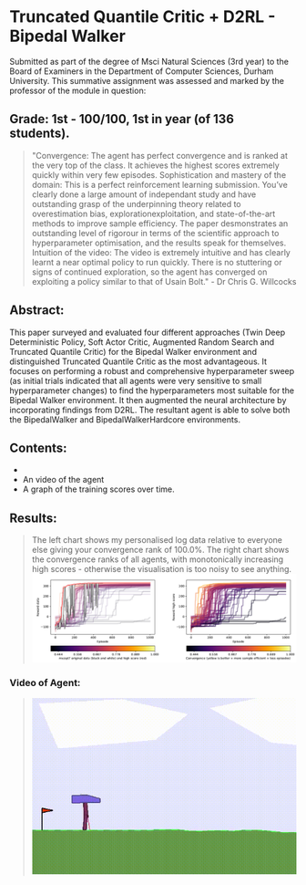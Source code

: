 # Truncated Quantile Critic + D2RL - Bipedal Walker 
Submitted as part of the degree of Msci Natural Sciences (3rd year) to the Board of Examiners in the Department of Computer Sciences, Durham University. 
This summative assignment was assessed and marked by the professor of the module in question:

## Grade: 1st - 100/100, 1st in year (of 136 students).
> "Convergence: The agent has perfect convergence and is ranked at the very top of the class. It achieves
the highest scores extremely quickly within very few episodes. 
> Sophistication and mastery of the domain: This is a perfect reinforcement learning submission. You’ve clearly done a large amount of independant
study and have outstanding grasp of the underpinning theory related to overestimation bias, explorationexploitation,
and state-of-the-art methods to improve sample efficiency. The paper desmonstrates an outstanding
level of rigorour in terms of the scientific approach to hyperparameter optimisation, and the results
speak for themselves. 
> Intuition of the video: The video is extremely intuitive and has clearly learnt a near
optimal policy to run quickly. There is no stuttering or signs of continued exploration, so the agent has
converged on exploiting a policy similar to that of Usain Bolt." - Dr Chris G. Willcocks

## Abstract:
This paper surveyed and evaluated four different approaches (Twin Deep Deterministic Policy, Soft Actor Critic, Augmented Random Search and Truncated Quantile Critic) for the Bipedal Walker environment and distinguished Truncated Quantile Critic as the most advantageous. It focuses on performing a robust and comprehensive hyperparameter sweep (as initial trials indicated that all agents were very sensitive to small hyperparameter changes) to find the hyperparameters most suitable for the Bipedal Walker environment. It then augmented the neural architecture by incorporating findings from D2RL. The resultant agent is able to solve both the BipedalWalker and BipedalWalkerHardcore environments.

## Contents:
* 
* An video of the agent
* A graph of the training scores over time. 


## Results:
> The left chart shows my personalised log data relative to everyone else giving your convergence rank of 100.0%. The right chart shows the convergence ranks of all agents, with monotonically increasing high scores - otherwise the visualisation is too noisy to see anything.
  > ![Training graph](convergent_graph.png?raw=true "Convergence Graph")

### Video of Agent:
  >![Gifdemo2](https://github.com/Lauren-Stumpf/Reinforcement_Learning_Coursework/blob/main/bipedal_walker_score%3D330.gif)
  


